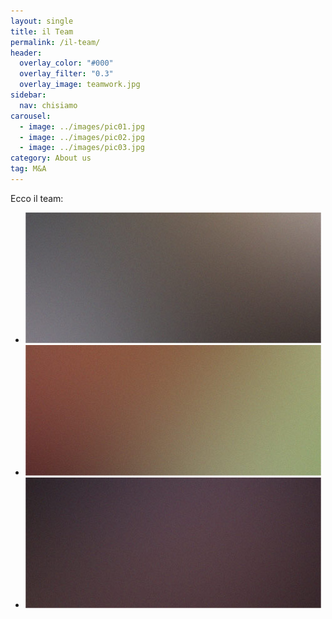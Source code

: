 ```yaml
---
layout: single
title: il Team
permalink: /il-team/
header:
  overlay_color: "#000"
  overlay_filter: "0.3"
  overlay_image: teamwork.jpg
sidebar: 
  nav: chisiamo
carousel:
  - image: ../images/pic01.jpg
  - image: ../images/pic02.jpg
  - image: ../images/pic03.jpg
category: About us
tag: M&A
---
```


Ecco il team:
<div class="slider multiple-items slick-initialized slick-slider slick-dotted">
    <ul class="slick-slide slick-active">
      		<li><img src="../images/pic01.jpg"></li>
      		<li><img src="../images/pic02.jpg"></li>
      		<li><img src="../images/pic03.jpg"></li>
    </ul>
</div>